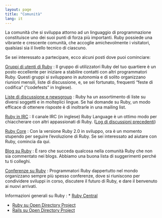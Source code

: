 ```yaml
---
layout: page
title: "Comunità"
lang: it
---
```


La comunità che si sviluppa attorno ad un linguaggio di programmazione
constituisce uno dei suoi punti di forza più importanti. Ruby possiede
una vibrante e crescente comunità, che accoglie amichevolmente i
visitatori, qualsiasi sia il livello tecnico di ciascuno.

Se sei interessato a partecipare, ecco alcuni posti dove puoi
cominciare:

[Gruppi di utenti di Ruby](user-groups/)
: Il gruppo di utilizzatori Ruby del tuo quartiere è un posto eccellente
  per iniziare a stabilire contatti con altri programmatori Ruby. Questi
  gruppi si sviluppano in autonomia e di solito organizzano riunioni
  mensili, liste di discussione, e, se sei fortunato, frequenti “feste
  di codifica” (“codefests” in Inglese).

[Liste di discussione e newsgroup](mailing-lists/)
: Ruby ha un assortimento di liste su diversi soggetti e in molteplici
  lingue. Se hai domande su Ruby, un modo efficace di ottenere risposte
  è di inoltrarle in una mailing list.

[Ruby in IRC](irc://irc.freenode.net/ruby-lang)
: Il canale IRC (in inglese) Ruby Language è un ottimo modo per
  chiaccherare con altri appassionati di Ruby. ([Log di discussioni
  precedenti][1])

[Ruby Core](ruby-core/)
: Con la versione Ruby 2.0 in sviluppo, ora è un momento stupendo per
  seguire l’evoluzione di Ruby. Se sei interessato ad aiutare con Ruby,
  comincia da qui.

[Blog su Ruby](weblogs/)
: È raro che succeda qualcosa nella comunità Ruby che non sia commentato
  nei blogs. Abbiamo una buona lista di suggerimenti perché tu ti
  colleghi.

[Conferenze su Ruby](conferences/)
: Programmatori Ruby dappertutto nel mondo organizzano sempre più spesso
  conferenze, dove si riuniscono per condividere sviluppi in corso,
  discutere il futuro di Ruby, e dare il benvenuto ai nuovi arrivati.

Informazioni generali su Ruby
: * [Ruby Central][2]
  * [Ruby su Open Directory Project][3]
  * [Rails su Open Directory Project][4]



[1]: http://meme.b9.com/
[2]: http://www.rubycentral.org/
[3]: http://dmoz.org/Computers/Programming/Languages/Ruby/
[4]: http://dmoz.org/Computers/Programming/Languages/Ruby/Software/Rails/

